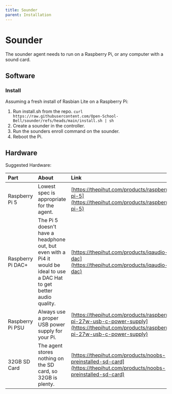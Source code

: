 ```yaml
---
title: Sounder
parent: Installation
---
```


# Sounder

The sounder agent needs to run on a Raspberry Pi, or any computer with a sound card.

## Software

### Install

Assuming a fresh install of Rasbian Lite on a Raspberry Pi:

 1. Run install.sh from the repo.
    `curl https://raw.githubusercontent.com/Open-School-Bell/sounder/refs/heads/main/install.sh | sh`
 2. Create a sounder in the controller.
 3. Run the sounders enroll command on the sounder.
 4. Reboot the Pi.

## Hardware

Suggested Hardware:

|Part|About|Link|
|:---|:----|:---|
|Raspberry Pi 5|Lowest spec is appropriate for the agent.|[https://thepihut.com/products/raspberry-pi-5](https://thepihut.com/products/raspberry-pi-5)|
|Raspberry Pi DAC+|The Pi 5 doesn't have a headphone out, but even with a Pi4 it would be ideal to use a DAC Hat to get better audio quality.|[https://thepihut.com/products/iqaudio-dac](https://thepihut.com/products/iqaudio-dac)|
|Raspberry Pi PSU|Always use a proper USB power supply for your Pi.|[https://thepihut.com/products/raspberry-pi-27w-usb-c-power-supply](https://thepihut.com/products/raspberry-pi-27w-usb-c-power-supply)|
|32GB SD Card|The agent stores nothing on the SD card, so 32GB is plenty.|[https://thepihut.com/products/noobs-preinstalled-sd-card](https://thepihut.com/products/noobs-preinstalled-sd-card)|



